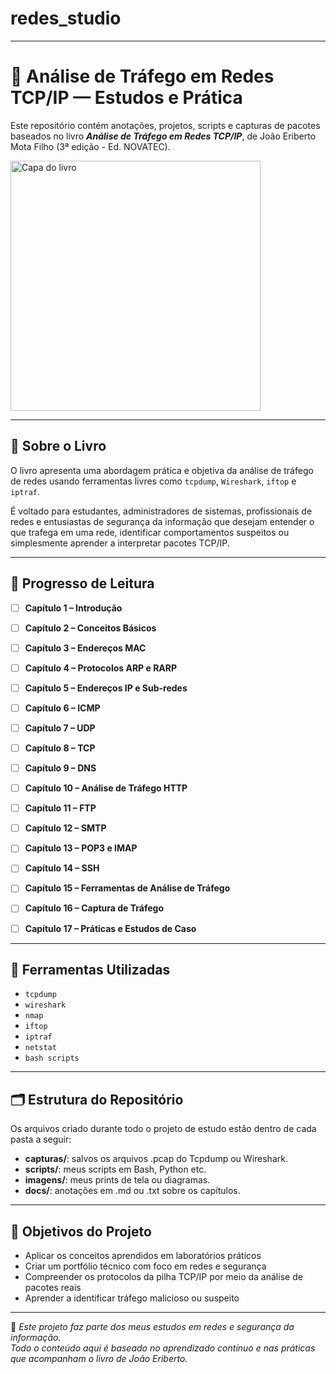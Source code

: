 # redes_studio

---

# 📡 Análise de Tráfego em Redes TCP/IP — Estudos e Prática

Este repositório contém anotações, projetos, scripts e capturas de pacotes baseados no livro **_Análise de Tráfego em Redes TCP/IP_**, de João Eriberto Mota Filho (3ª edição - Ed. NOVATEC).

<img src="https://m.media-amazon.com/images/I/81x-nHq0GXL._SL1436_.jpg" alt="Capa do livro" width="400">

---

## 📖 Sobre o Livro

O livro apresenta uma abordagem prática e objetiva da análise de tráfego de redes usando ferramentas livres como `tcpdump`, `Wireshark`, `iftop` e `iptraf`.  

É voltado para estudantes, administradores de sistemas, profissionais de redes e entusiastas de segurança da informação que desejam entender o que trafega em uma rede, identificar comportamentos suspeitos ou simplesmente aprender a interpretar pacotes TCP/IP.

---

## 📘 Progresso de Leitura

- [ ] **Capítulo 1 – Introdução**
- [ ] **Capítulo 2 – Conceitos Básicos**
- [ ] **Capítulo 3 – Endereços MAC**
- [ ] **Capítulo 4 – Protocolos ARP e RARP**
- [ ] **Capítulo 5 – Endereços IP e Sub-redes**
- [ ] **Capítulo 6 – ICMP**
- [ ] **Capítulo 7 – UDP**
- [ ] **Capítulo 8 – TCP**
- [ ] **Capítulo 9 – DNS**
- [ ] **Capítulo 10 – Análise de Tráfego HTTP**
- [ ] **Capítulo 11 – FTP**
- [ ] **Capítulo 12 – SMTP**
- [ ] **Capítulo 13 – POP3 e IMAP**
- [ ] **Capítulo 14 – SSH**
- [ ] **Capítulo 15 – Ferramentas de Análise de Tráfego**
- [ ] **Capítulo 16 – Captura de Tráfego**
- [ ] **Capítulo 17 – Práticas e Estudos de Caso**


---

## 🧰 Ferramentas Utilizadas

- `tcpdump`
- `wireshark`
- `nmap`
- `iftop`
- `iptraf`
- `netstat`
- `bash scripts`

---

## 🗂️ Estrutura do Repositório

Os arquivos criado durante todo o projeto de estudo estão dentro de cada pasta a seguir:

- **capturas/**: salvos os arquivos .pcap do Tcpdump ou Wireshark.
- **scripts/**:  meus scripts em Bash, Python etc.
- **imagens/**: meus prints de tela ou diagramas.
- **docs/**: anotações em .md ou .txt sobre os capítulos.

---

## 🎯 Objetivos do Projeto

- Aplicar os conceitos aprendidos em laboratórios práticos
- Criar um portfólio técnico com foco em redes e segurança
- Compreender os protocolos da pilha TCP/IP por meio da análise de pacotes reais
- Aprender a identificar tráfego malicioso ou suspeito

---

📌 *Este projeto faz parte dos meus estudos em redes e segurança da informação.  
Todo o conteúdo aqui é baseado no aprendizado contínuo e nas práticas que acompanham o livro de João Eriberto.*
